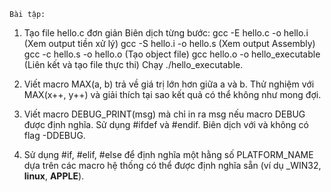 	Bài tập:

1. Tạo file hello.c đơn giản 
 	Biên dịch từng bước:
	gcc -E hello.c -o hello.i (Xem output tiền xử lý)
	gcc -S hello.i -o hello.s (Xem output Assembly)
	gcc -c hello.s -o hello.o (Tạo object file)
	gcc hello.o -o hello_executable (Liên kết và tạo file thực thi)
	Chạy ./hello_executable.


2.	Viết macro MAX(a, b) trả về giá trị lớn hơn giữa a và b. Thử nghiệm với MAX(x++, y++) và giải thích tại sao kết quả có thể không như mong đợi.

3.	Viết macro DEBUG_PRINT(msg) mà chỉ in ra msg nếu macro DEBUG được định nghĩa. Sử dụng #ifdef và #endif. Biên dịch với và không có flag -DDEBUG.

4.	Sử dụng #if, #elif, #else để định nghĩa một hằng số PLATFORM_NAME dựa trên các macro hệ thống có thể được định nghĩa sẵn (ví dụ _WIN32, __linux__, __APPLE__).
